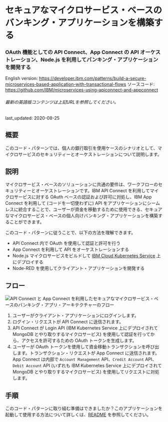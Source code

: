 # セキュアなマイクロサービス・ベースのバンキング・アプリケーションを構築する

### OAuth 機能としての API Connect、App Connect の API オーケストレーション、Node.js を利用してバンキング・アプリケーションを開発する

English version: https://developer.ibm.com/patterns/build-a-secure-microservices-based-application-with-transactional-flows
  ソースコード: https://github.com/IBM/microservices-using-apiconnect-and-appconnect

###### 最新の英語版コンテンツは上記URLを参照してください。
last_updated: 2020-08-25

 
## 概要

このコード・パターンでは、個人の銀行取引を使用ケースのシナリオとして、マイクロサービスのセキュリティーとオーケストレーションについて説明します。

## 説明

マイクロサービス・ベースのソリューションに共通の要件は、ワークフローのセキュリティーとオーケストレーションです。IBM API Connect を利用してマイクロサービスに対する OAuth ベースの認証および許可に対処し、IBM App Connect を利用して (コードを一切使わずに) API をアプリケーションにシームレスに統合することで、ユーザーが資金を移動するために使用できる、セキュアなマイクロサービス・ベースの個人向けバンキング・アプリケーションを構築することができます。

このコード・パターンに従うことで、以下の方法を理解できます。

* API Connect 内で OAuth を使用して認証と許可を行う
* App Connect を利用して API をオーケストレーションする
* Node.js マイクロサービスをビルドして [IBM Cloud Kubernetes Service](https://www.ibm.com/jp-ja/cloud/container-service) 上にデプロイする
* Node-RED を使用してクライアント・アプリケーションを開発する

## フロー

![API Connect と App Connect を利用したセキュアなマイクロサービス・ベースのバンキング・アプリ・アーキテクチャーのフロー](../../images/api-connect-app-connect-arch.png)

1. ユーザーがクライアント・アプリケーションにログインします。
1. ログイン・リクエストが API Connect に送信されます。
1. API Connect が Login API (IBM Kubernetes Service 上にデプロイされて MongoDB とやり取りするマイクロサービス) を使用して認証を行ってから、アクセスを許可するための OAuth トークンを生成します。
1. ユーザーが OAuth トークンを使用して資金移動トランザクションを呼び出します。トランザクション・リクエストが App Connect に送信されます。App Connect は内部で `Account Management` API、`Credit Account` API、`Debit Account` API (いずれも IBM Kubernetes Service 上にデプロイされて MongoDB とやり取りするマイクロサービス) を使用してリクエストに対処します。


## 手順

このコード・パターンに取り組む準備はできましたか？このアプリケーションを起動して使用する方法について詳しくは、[README](https://github.com/IBM/microservices-using-apiconnect-and-appconnect/blob/master/README.md) を参照してください。
